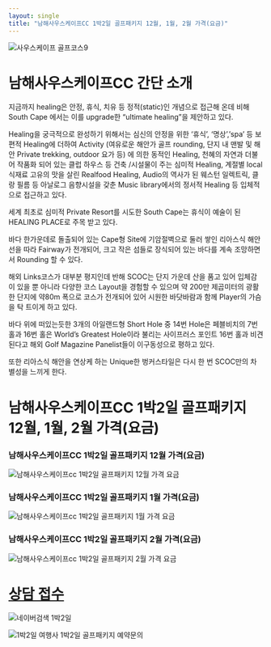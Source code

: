 ```yaml
---
layout: single
title: "남해사우스케이프CC 1박2일 골프패키지 12월, 1월, 2월 가격(요금)"
---
```

![사우스케이프 골프코스9](https://user-images.githubusercontent.com/96457511/147041096-077229f7-004c-4d24-846f-ddec3df88c75.png)

# 남해사우스케이프CC 간단 소개

지금까지 healing은 안정, 휴식, 치유 등 정적(static)인 개념으로 접근해 온데 비해 South Cape 에서는 이를 upgrade한 “ultimate healing”을 제안하고 있다.

Healing을 궁극적으로 완성하기 위해서는 심신의 안정을 위한 ‘휴식’, ‘명상’,’spa’ 등 보편적 Healing에 더하여 Activity (여유로운 해안가 골프 rounding, 단지 내 맨발 및 해안 Private trekking, outdoor 요가 등) 에 의한 동적인 Healing, 천혜의 자연과 더불어 작품화 되어 있는 클럽 하우스 등 건축 /시설물이 주는 심미적 Healing, 계절별 local 식재료 고유의 맛을 살린 Realfood Healing, Audio의 역사가 된 웨스턴 일렉트릭, 클랑 필름 등 아날로그 음향시설을 갖춘 Music library에서의 정서적 Healing 등 입체적으로 접근하고 있다. 

세계 최초로 심미적 Private Resort를 시도한 South Cape는 휴식이 예술이 된 HEALING PLACE로 주목 받고 있다.

바다 한가운데로 돌출되어 있는 Cape형 Site에 기암절벽으로 둘러 쌓인 리아스식 해안선을 따라 Fairway가 전개되어, 크고 작은 섬들로 장식되어 있는 바다를 계속 조망하면서 Rounding 할 수 있다. 

해외 Links코스가 대부분 평지인데 반해 SCOC는 단지 가운데 산을 품고 있어 입체감이 있을 뿐 아니라 다양한 코스 Layout을 경험할 수 있으며 약 200만 제곱미터의 광활한 단지에 약80m 폭으로 코스가 전개되어 있어 시원한 바닷바람과 함께 Player의 가슴을 탁 트이게 하고 있다.

바다 위에 떠있는듯한 3개의 아일랜드형 Short Hole 중 14번 Hole은 페블비치의 7번 홀과 16번 홀은 World’s Greatest Hole이라 불리는 사이프러스 포인트 16번 홀과 비견된다고 해외 Golf Magazine Panelist들이 이구동성으로 평하고 있다.

또한 리아스식 해안을 연상케 하는 Unique한 벙커스타일은 다시 한 번 SCOC만의 차별성을 느끼게 한다.


# 남해사우스케이프CC 1박2일 골프패키지 12월, 1월, 2월 가격(요금)

### 남해사우스케이프CC 1박2일 골프패키지 12월 가격(요금)
![남해사우스케이프cc 1박2일 골프패키지 12월 가격 요금](https://user-images.githubusercontent.com/96457511/147040183-aacdb886-6fa5-45f5-b993-fac95261ec6c.PNG)

### 남해사우스케이프CC 1박2일 골프패키지 1월 가격(요금)
![남해사우스케이프cc 1박2일 골프패키지 1월 가격 요금](https://user-images.githubusercontent.com/96457511/147040204-69a34677-e7d0-49a1-9558-cb332a4f8525.PNG)

### 남해사우스케이프CC 1박2일 골프패키지 2월 가격(요금)
![남해사우스케이프cc 1박2일 골프패키지 2월 가격 요금](https://user-images.githubusercontent.com/96457511/147040215-9f3b8c92-33d5-4be6-a31a-aa8a9384679f.PNG)


# [상담 접수](http://www.1night2day.com/golf/detail.html?goods_no=37)

![네이버검색 1박2일](https://user-images.githubusercontent.com/96457511/147044780-23f7f511-62fa-4ec1-8022-3b0bf6fd8a4d.png)

![1박2일 여행사 1박2일 골프패키지 예약문의](https://user-images.githubusercontent.com/96457511/147044805-ab91144a-60c3-4ca5-a469-9fa4665ec5f8.png)

